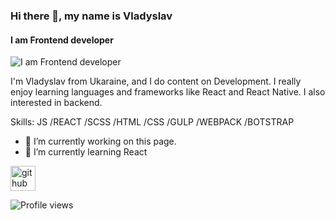 ### Hi there 👋, my name is Vladyslav
#### I am Frontend developer
![I am Frontend developer](https://images.ctfassets.net/sdlntm3tthp6/ss-asset-11481/8b8896ef7d273349cca82fbcdff29c4a/assets_Uploads_bravenewcoin-tracking-github-banner.jpg)

I'm Vladyslav from Ukaraine, and I do content on Development. I really enjoy learning languages and frameworks like React and React Native. I also interested in backend.

Skills: JS /REACT /SCSS /HTML /CSS  /GULP /WEBPACK /BOTSTRAP

- 🔭 I’m currently working on this page. 
- 🌱 I’m currently learning React 


[<img src='https://cdn.jsdelivr.net/npm/simple-icons@3.0.1/icons/github.svg' alt='github' height='40'>](https://github.com/vladyslavos)  

 

![Profile views](https://gpvc.arturio.dev/vladyslavos)  
